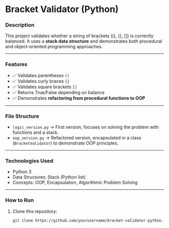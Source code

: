 # Bracket Validator (Python)

### Description
This project validates whether a string of brackets ((), {}, []) is correctly balanced. It uses a **stack data structure** and demonstrates both procedural and object-oriented programming approaches.

---

### Features
- ✅ Validates parentheses `()`
- ✅ Validates curly braces `{}`
- ✅ Validates square brackets `[]`
- ✅ Returns True/False depending on balance
- ✅ Demonstrates **refactoring from procedural functions to OOP**

---

### File Structure
- `logic_version.py` → First version, focuses on solving the problem with functions and a stack.
- `oop_version.py` → Refactored version, encapsulated in a class (`BracketValidator`) to demonstrate OOP principles.

---

### Technologies Used
- Python 3
- Data Structures: Stack (Python list)
- Concepts: OOP, Encapsulation, Algorithmic Problem Solving

---

### How to Run
1. Clone this repository:
   ```bash
   git clone https://github.com/yourusername/bracket-validator-python.git
